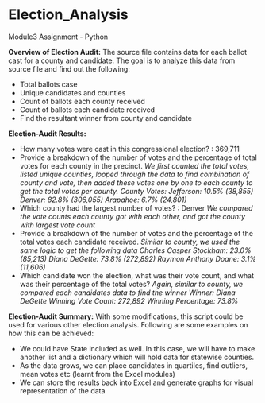 # Election_Analysis
Module3 Assignment - Python

**Overview of Election Audit:**
The source file contains data for each ballot cast for a county and candidate. 
The goal is to analyze this data from source file and find out the following:
- Total ballots case
- Unique candidates and counties
- Count of ballots each county received
- Count of ballots each candidate received
- Find the resultant winner from county and candidate

**Election-Audit Results:**
- How many votes were cast in this congressional election? : 369,711
- Provide a breakdown of the number of votes and the percentage of total votes for each county in the precinct.
  _We first counted the total votes, listed unique counties, looped through the data to find combination of county
  and vote, then added these votes one by one to each county to get the total votes per county.
  County Votes:
  Jefferson: 10.5% (38,855)
  Denver: 82.8% (306,055)
  Arapahoe: 6.7% (24,801)_
- Which county had the largest number of votes? :  Denver
  _We compared the vote counts each county got with each other, and got the county with largest vote count_
- Provide a breakdown of the number of votes and the percentage of the total votes each candidate received.
  _Similar to county, we used the same logic to get the following data
  Charles Casper Stockham: 23.0% (85,213)
  Diana DeGette: 73.8% (272,892)
  Raymon Anthony Doane: 3.1% (11,606)_
- Which candidate won the election, what was their vote count, and what was their percentage of the total votes?
  _Again, similar to county, we compared each candidates data to find the winner
  Winner: Diana DeGette
  Winning Vote Count: 272,892
  Winning Percentage: 73.8%_

**Election-Audit Summary:** 
With some modifications, this script could be used for various other election analysis. Following are some examples on how this can be achieved:
- We could have State included as well. In this case, we will have to make another list and a dictionary which will hold data for statewise counties.
- As the data grows, we can place candidates in quartiles, find outliers, mean votes etc (learnt from the Excel modules)
- We can store the results back into Excel and generate graphs for visual representation of the data
